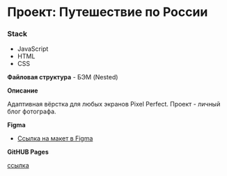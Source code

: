 # Проект: Путешествие по России

### Stack
* JavaScript
* HTML
* CSS

**Файловая структура** - БЭМ (Nested)

**Описание**

Адаптивная вёрстка для любых экранов Pixel Perfect.
Проект - личный блог фотографа.

**Figma**

* [Ссылка на макет в Figma](https://www.figma.com/file/2cn9N9jSkmxD84oJik7xL7/JavaScript.-Sprint-4?node-id=0%3A1)

**GitHUB Pages**

[ссылка](https://inogdavsegda.github.io/mesto-project-bootcamp/)
